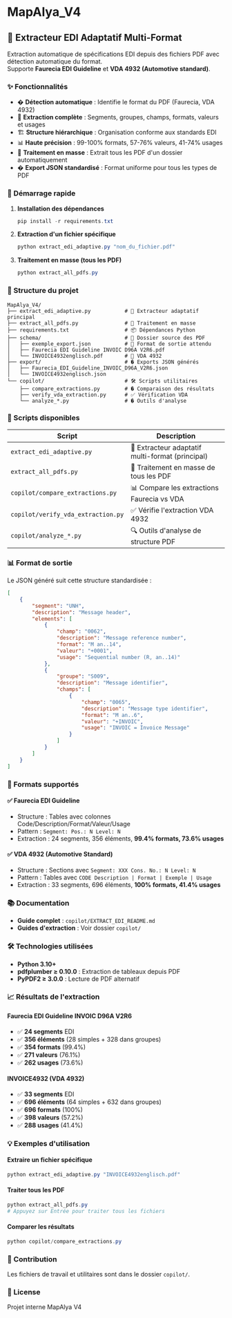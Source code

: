 # MapAlya_V4

## 🎯 Extracteur EDI Adaptatif Multi-Format

Extraction automatique de spécifications EDI depuis des fichiers PDF avec détection automatique du format.  
Supporte **Faurecia EDI Guideline** et **VDA 4932 (Automotive standard)**.

### ✨ Fonctionnalités

- � **Détection automatique** : Identifie le format du PDF (Faurecia, VDA 4932)
- 📄 **Extraction complète** : Segments, groupes, champs, formats, valeurs et usages
- 🏗️ **Structure hiérarchique** : Organisation conforme aux standards EDI
- 📊 **Haute précision** : 99-100% formats, 57-76% valeurs, 41-74% usages
- 🚀 **Traitement en masse** : Extrait tous les PDF d'un dossier automatiquement
- � **Export JSON standardisé** : Format uniforme pour tous les types de PDF

### 🚀 Démarrage rapide

1. **Installation des dépendances**
   ```powershell
   pip install -r requirements.txt
   ```

2. **Extraction d'un fichier spécifique**
   ```powershell
   python extract_edi_adaptive.py "nom_du_fichier.pdf"
   ```

3. **Traitement en masse (tous les PDF)**
   ```powershell
   python extract_all_pdfs.py
   ```

### 📂 Structure du projet

```
MapAlya_V4/
├── extract_edi_adaptive.py           # 🔧 Extracteur adaptatif principal
├── extract_all_pdfs.py               # 🚀 Traitement en masse
├── requirements.txt                  # 📦 Dépendances Python
├── schema/                           # 📁 Dossier source des PDF
│   ├── exemple_export.json           # 📝 Format de sortie attendu
│   ├── Faurecia EDI Guideline INVOIC D96A V2R6.pdf
│   └── INVOICE4932englisch.pdf       # 📄 VDA 4932
├── export/                           # � Exports JSON générés
│   ├── Faurecia_EDI_Guideline_INVOIC_D96A_V2R6.json
│   └── INVOICE4932englisch.json
└── copilot/                          # 🛠️ Scripts utilitaires
    ├── compare_extractions.py        # � Comparaison des résultats
    ├── verify_vda_extraction.py      # ✅ Vérification VDA
    └── analyze_*.py                  # � Outils d'analyse
```

### 📖 Scripts disponibles

| Script | Description |
|--------|-------------|
| `extract_edi_adaptive.py` | 🔧 Extracteur adaptatif multi-format (principal) |
| `extract_all_pdfs.py` | 🚀 Traitement en masse de tous les PDF |
| `copilot/compare_extractions.py` | 📊 Compare les extractions Faurecia vs VDA |
| `copilot/verify_vda_extraction.py` | ✅ Vérifie l'extraction VDA 4932 |
| `copilot/analyze_*.py` | 🔍 Outils d'analyse de structure PDF |

### 📊 Format de sortie

Le JSON généré suit cette structure standardisée :

```json
[
    {
        "segment": "UNH",
        "description": "Message header",
        "elements": [
            {
                "champ": "0062",
                "description": "Message reference number",
                "format": "M an..14",
                "valeur": "+0001",
                "usage": "Sequential number (R, an..14)"
            },
            {
                "groupe": "S009",
                "description": "Message identifier",
                "champs": [
                    {
                        "champ": "0065",
                        "description": "Message type identifier",
                        "format": "M an..6",
                        "valeur": "+INVOIC",
                        "usage": "INVOIC = Invoice Message"
                    }
                ]
            }
        ]
    }
]
```

### 🎯 Formats supportés

#### ✅ Faurecia EDI Guideline
- Structure : Tables avec colonnes Code/Description/Format/Valeur/Usage
- Pattern : `Segment: Pos.: N Level: N`
- Extraction : 24 segments, 356 éléments, **99.4% formats, 73.6% usages**

#### ✅ VDA 4932 (Automotive Standard)
- Structure : Sections avec `Segment: XXX Cons. No.: N Level: N`
- Pattern : Tables avec `CODE Description | Format | Exemple | Usage`
- Extraction : 33 segments, 696 éléments, **100% formats, 41.4% usages**

### 📚 Documentation

- **Guide complet** : `copilot/EXTRACT_EDI_README.md`
- **Guides d'extraction** : Voir dossier `copilot/`

### 🛠️ Technologies utilisées

- **Python 3.10+**
- **pdfplumber ≥ 0.10.0** : Extraction de tableaux depuis PDF
- **PyPDF2 ≥ 3.0.0** : Lecture de PDF alternatif

### 📈 Résultats de l'extraction

#### Faurecia EDI Guideline INVOIC D96A V2R6
- ✅ **24 segments** EDI
- ✅ **356 éléments** (28 simples + 328 dans groupes)
- ✅ **354 formats** (99.4%)
- ✅ **271 valeurs** (76.1%)
- ✅ **262 usages** (73.6%)

#### INVOICE4932 (VDA 4932)
- ✅ **33 segments** EDI
- ✅ **696 éléments** (64 simples + 632 dans groupes)
- ✅ **696 formats** (100%)
- ✅ **398 valeurs** (57.2%)
- ✅ **288 usages** (41.4%)

### 💡 Exemples d'utilisation

#### Extraire un fichier spécifique
```powershell
python extract_edi_adaptive.py "INVOICE4932englisch.pdf"
```

#### Traiter tous les PDF
```powershell
python extract_all_pdfs.py
# Appuyez sur Entrée pour traiter tous les fichiers
```

#### Comparer les résultats
```powershell
python copilot/compare_extractions.py
```

### 🤝 Contribution

Les fichiers de travail et utilitaires sont dans le dossier `copilot/`.

### 📝 License

Projet interne MapAlya V4

